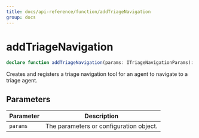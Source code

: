 ```yaml
---
title: docs/api-reference/function/addTriageNavigation
group: docs
---
```


# addTriageNavigation

```ts
declare function addTriageNavigation(params: ITriageNavigationParams): string;
```

Creates and registers a triage navigation tool for an agent to navigate to a triage agent.

## Parameters

| Parameter | Description |
|-----------|-------------|
| `params` | The parameters or configuration object. |
